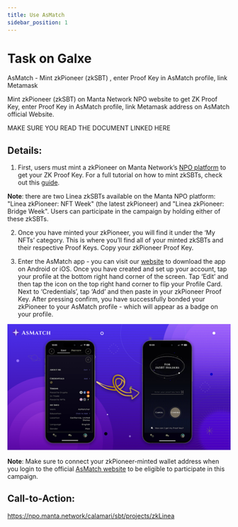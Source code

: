 ```yaml
---
title: Use AsMatch
sidebar_position: 1
---
```


# Task on Galxe

AsMatch - Mint zkPioneer (zkSBT) , enter Proof Key in AsMatch profile, link Metamask

Mint zkPioneer (zkSBT) on Manta Network NPO website to get ZK Proof Key, enter Proof Key in AsMatch profile, link Metamask address on AsMatch official Website.

MAKE SURE YOU READ THE DOCUMENT LINKED HERE

## Details:

1. First, users must mint a zkPioneer on Manta Network’s [NPO platform](https://npo.manta.network/calamari/sbt/projects/zkLinea) to get your ZK Proof Key. For a full tutorial on how to mint zkSBTs, check out this [guide](https://mantanetwork.notion.site/Minting-a-zkSBT-Through-NPO-21e5aba2170e4ab49e8e3447e78e7353).

**Note**: there are two Linea zkSBTs available on the Manta NPO platform: "Linea zkPioneer: NFT Week" (the latest zkPioneer) and "Linea zkPioneer: Bridge Week". Users can participate in the campaign by holding either of these zkSBTs.

2. Once you have minted your zkPioneer, you will find it under the ‘My NFTs’ category. This is where you’ll find all of your minted zkSBTs and their respective Proof Keys. Copy your zkPioneer Proof Key.

3. Enter the AsMatch app - you can visit our [website](https://asmatch.app) to download the app on Android or iOS. Once you have created and set up your account, tap your profile at the bottom right hand corner of the screen. Tap ‘Edit’ and then tap the icon on the top right hand corner to flip your Profile Card. Next to ‘Credentials’, tap ‘Add’ and then paste in your zkPioneer Proof Key. After pressing confirm, you have successfully bonded your zkPioneer to your AsMatch profile - which will appear as a badge on your profile.

![AsMatch](../../assets/asmatch/asmatch.png)

**Note**: Make sure to connect your zkPioneer-minted wallet address when you login to the official [AsMatch website](https://asmatch.app) to be eligible to participate in this campaign.

## Call-to-Action:

https://npo.manta.network/calamari/sbt/projects/zkLinea
